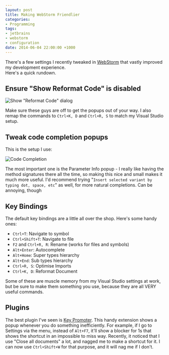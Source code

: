 ```yaml
---
layout: post
title: Making WebStorm Friendlier
categories:
- Programming
tags:
- jetbrains
- webstorm
- configuration
date: 2014-06-04 22:00:00 +1000
---
```

There's a few settings I recently tweaked in [WebStorm](http://www.jetbrains.com/webstorm/) that vastly improved my development experience.  
Here's a quick rundown.
 
<!--break-->
Ensure "Show Reformat Code" is disabled
---------------------------------------
![Show "Reformat Code" dialog](/images/2014-06-04-reformat-code.png)

Make sure these guys are off to get the popups out of your way.  I also remap the commands to `Ctrl+K, D` and `Ctrl+R, S` 
to match my Visual Studio setup.

Tweak code completion popups
----------------------------
This is the setup I use:

![Code Completion](/images/2014-06-04-code-completion.png)

The most important one is the Parameter Info popup - I really like having the method signatures there all the time,
so making this nice and small makes it much more useful.  I'd recommend trying "`Insert selected variant by typing dot, space, etc`"
as well, for more natural completions.  Can be annoying, though 

Key Bindings
------------
The default key bindings are a little all over the shop.  Here's some handy ones:

- `Ctrl+T`: Navigate to symbol
- `Ctrl+Shift+T`: Navigate to file
- `F2` and `Ctrl+R, R`: Rename (works for files and symbols)
- `Alt+Enter`: Autocomplete
- `Alt+Home`: Super types hierarchy
- `Alt+End`: Sub types hierarchy
- `Ctrl+R, S`: Optimise Imports
- `Ctrl+K, D`: Reformat Document

Some of these are muscle memory from my Visual Studio settings at work, but be sure to make them something you use, 
because they are all VERY useful commands. 

Plugins
-------
The best plugin I've seen is [Key Promoter](http://plugins.jetbrains.com/plugin/4455?pr=webStorm).  This handy extension shows a popup whenever
you do something inefficiently.  For example, if I go to Settings via the menu, instead of `Alt+F7`, it'll show a blocker for 1s that shows the shortcut
in an impossible to miss way.  Recently, it noticed that I use "Close all documents" a lot, and nagged me to make a shortcut for it. I can now use 
`Ctrl+Shift+W` for that purpose, and it will nag me if I don't.
